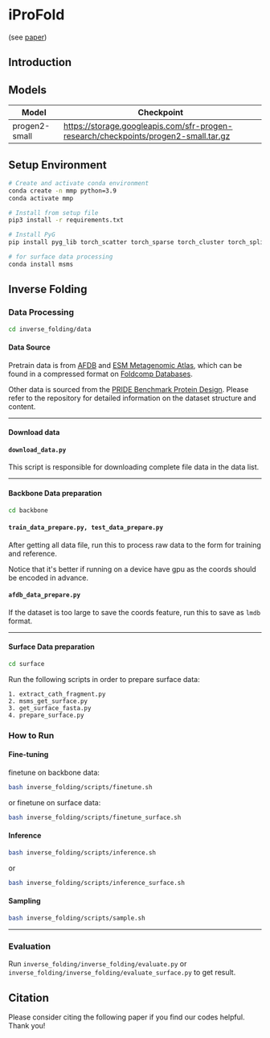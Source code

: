 # iProFold
(see [paper](https://www.arxiv.org/))

## Introduction


## Models

| Model | Checkpoint |
| ------ |---------- |
| progen2-small	   | https://storage.googleapis.com/sfr-progen-research/checkpoints/progen2-small.tar.gz |


## Setup Environment


```bash
# Create and activate conda environment
conda create -n mmp python=3.9
conda activate mmp

# Install from setup file
pip3 install -r requirements.txt

# Install PyG
pip install pyg_lib torch_scatter torch_sparse torch_cluster torch_spline_conv -f https://data.pyg.org/whl/torch-2.2.0+cu121.html

# for surface data processing
conda install msms

```

## Inverse Folding
### Data Processing
```bash
cd inverse_folding/data
```


#### Data Source

Pretrain data is from [AFDB](https://www.alphafold.ebi.ac.uk/) and [ESM Metagenomic Atlas](https://esmatlas.com/), which can be found in a compressed format on [Foldcomp Databases](https://foldcomp.steineggerlab.workers.dev/).

Other data is sourced from the [PRIDE Benchmark Protein Design](https://github.com/chq1155/PRIDE_Benchmark_ProteinDesign). Please refer to the repository for detailed information on the dataset structure and content.
***
#### Download data

#### `download_data.py`

This script is responsible for downloading complete file data in the data list. 

***
#### Backbone Data preparation
```bash
cd backbone
```
#### `train_data_prepare.py, test_data_prepare.py`

After getting all data file, run this to process raw data to the form for training and reference.

Notice that it's better if running on a device have gpu as the coords should be encoded in advance.

#### `afdb_data_prepare.py`

If the dataset is too large to save the coords feature, run this to save as `lmdb` format.
***
#### Surface Data preparation
```bash
cd surface
```
Run the following scripts in order to prepare surface data:

    1. extract_cath_fragment.py
    2. msms_get_surface.py
    3. get_surface_fasta.py
    4. prepare_surface.py


### How to Run
#### Fine-tuning
finetune on backbone data:
```bash
bash inverse_folding/scripts/finetune.sh
```
or finetune on surface data:
```bash
bash inverse_folding/scripts/finetune_surface.sh
```
#### Inference
```bash
bash inverse_folding/scripts/inference.sh
```
or
```bash
bash inverse_folding/scripts/inference_surface.sh
```
#### Sampling
```bash
bash inverse_folding/scripts/sample.sh
```
***
### Evaluation

Run `inverse_folding/inverse_folding/evaluate.py` or `inverse_folding/inverse_folding/evaluate_surface.py` to get result.


## Citation
Please consider citing the following paper if you find our codes helpful. Thank you!
```

```

